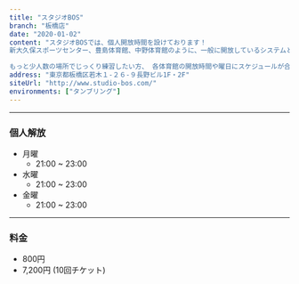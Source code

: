 ```yaml
---
title: "スタジオBOS"
branch: "板橋店"
date: "2020-01-02"
content: "スタジオBOSでは、個人開放時間を設けております！
新大久保スポーツセンター、豊島体育館、中野体育館のように、一般に開放しているシステムと同じです。

もっと少人数の場所でじっくり練習したい方、 各体育館の開放時間や曜日にスケジュールが合わない方、 タンブリングバーンで練習してみたい方など是非ご利用下さい。"
address: "東京都板橋区若木１-２６-９長野ビル1F・2F"
siteUrl: "http://www.studio-bos.com/"
environments: ["タンブリング"]
---
```


---
### 個人解放
- 月曜 
    - 21:00 ~ 23:00
- 水曜 
    - 21:00 ~ 23:00
- 金曜 
    - 21:00 ~ 23:00

---
### 料金
- 800円
- 7,200円 (10回チケット)